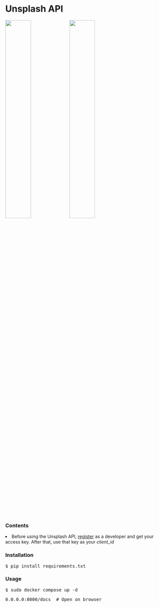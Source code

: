 <h1>Unsplash API</h1>

<img src="https://unsplash.com/blog/content/images/max/2560/1-vQ5EsgnJkANWb5fktHPwnw.jpeg" style="float:left; width:40%;">
<img src="https://i.imgur.com/p0Nufjn.jpg" style="width:40%;">

<h3>Contents</h3>

<li>Before using the Unsplash API, <a href="https://unsplash.com/developers">register</a> 
as a developer and get your access key. After that, use that key as your <i>client_id</i></li>

<h3>Installation</h3>
<pre>$ pip install requirements.txt</pre>

<h3>Usage</h3>
<pre>$ sudo docker compose up -d</pre>
<pre>0.0.0.0:8000/docs  # Open on browser</pre>
